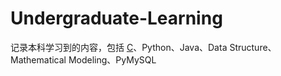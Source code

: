 # Undergraduate-Learning
记录本科学习到的内容，包括 [C](#C/)、Python、Java、Data Structure、Mathematical Modeling、PyMySQL
